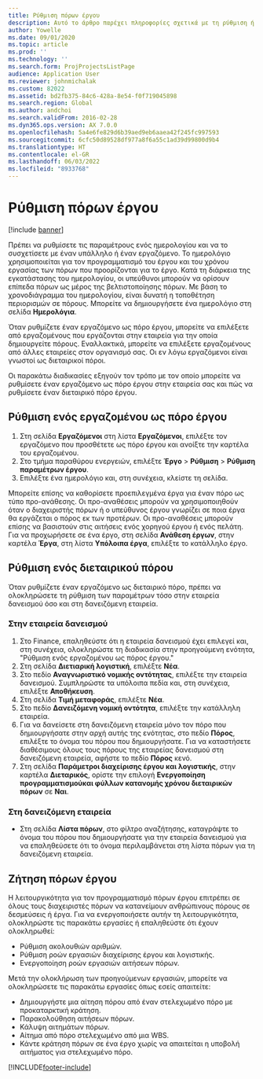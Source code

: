 ```yaml
---
title: Ρύθμιση πόρων έργου
description: Αυτό το άρθρο παρέχει πληροφορίες σχετικά με τη ρύθμιση ή την αίτηση πόρων έργου.
author: Yowelle
ms.date: 09/01/2020
ms.topic: article
ms.prod: ''
ms.technology: ''
ms.search.form: ProjProjectsListPage
audience: Application User
ms.reviewer: johnmichalak
ms.custom: 82022
ms.assetid: bd2fb375-84c6-428a-8e54-f0f719045898
ms.search.region: Global
ms.author: andchoi
ms.search.validFrom: 2016-02-28
ms.dyn365.ops.version: AX 7.0.0
ms.openlocfilehash: 5a4e6fe829d6b39aed9eb6aaea42f245fc997593
ms.sourcegitcommit: 6cfc50d89528df977a8f6a55c1ad39d99800d9b4
ms.translationtype: HT
ms.contentlocale: el-GR
ms.lasthandoff: 06/03/2022
ms.locfileid: "8933768"
---
```

# <a name="set-up-project-resources"></a>Ρύθμιση πόρων έργου

[!include [banner](../includes/banner.md)]

Πρέπει να ρυθμίσετε τις παραμέτρους ενός ημερολογίου και να το συσχετίσετε με έναν υπάλληλο ή έναν εργαζόμενο. Το ημερολόγιο χρησιμοποιείται για τον προγραμματισμό του έργου και του χρόνου εργασίας των πόρων που προορίζονται για το έργο. Κατά τη διάρκεια της εγκατάστασης του ημερολογίου, οι υπεύθυνοι μπορούν να ορίσουν επίπεδα πόρων ως μέρος της βελτιστοποίησης πόρων. Με βάση το χρονοδιάγραμμα του ημερολογίου, είναι δυνατή η τοποθέτηση περιορισμών σε πόρους. Μπορείτε να δημιουργήσετε ένα ημερολόγιο στη σελίδα **Ημερολόγια**.

Όταν ρυθμίζετε έναν εργαζόμενο ως πόρο έργου, μπορείτε να επιλέξετε από εργαζομένους που εργάζονται στην εταιρεία για την οποία δημιουργείτε πόρους. Εναλλακτικά, μπορείτε να επιλέξετε εργαζομένους από άλλες εταιρείες στον οργανισμό σας. Οι εν λόγω εργαζόμενοι είναι γνωστοί ως διεταιρικοί πόροι.

Οι παρακάτω διαδικασίες εξηγούν τον τρόπο με τον οποίο μπορείτε να ρυθμίσετε έναν εργαζόμενο ως πόρο έργου στην εταιρεία σας και πώς να ρυθμίσετε έναν διεταιρικό πόρο έργου.

## <a name="set-up-a-worker-as-a-project-resource"></a>Ρύθμιση ενός εργαζομένου ως πόρο έργου

1. Στη σελίδα **Εργαζόμενοι** στη λίστα **Εργαζόμενοι**, επιλέξτε τον εργαζόμενο που προσθέτετε ως πόρο έργου και ανοίξτε την καρτέλα του εργαζομένου.
2. Στο τμήμα παραθύρου ενεργειών, επιλέξτε **Έργο** &gt; **Ρύθμιση** &gt; **Ρύθμιση παραμέτρων έργου**.
3. Επιλέξτε ένα ημερολόγιο και, στη συνέχεια, κλείστε τη σελίδα.

Μπορείτε επίσης να καθορίσετε προεπιλεγμένα έργα για έναν πόρο ως τύπο προ-ανάθεσης. Οι προ-αναθέσεις μπορούν να χρησιμοποιηθούν όταν ο διαχειριστής πόρων ή ο υπεύθυνος έργου γνωρίζει σε ποια έργα θα εργάζεται ο πόρος εκ των προτέρων. Οι προ-αναθέσεις μπορούν επίσης να βασιστούν στις αιτήσεις ενός χορηγού έργου ή ενός πελάτη. Για να προχωρήσετε σε ένα έργο, στη σελίδα **Ανάθεση έργων**, στην καρτέλα **Έργα**, στη λίστα **Υπόλοιπα έργα**, επιλέξτε το κατάλληλο έργο.

## <a name="set-up-an-intercompany-resource"></a>Ρύθμιση ενός διεταιρικού πόρου

Όταν ρυθμίζετε έναν εργαζόμενο ως διεταιρικό πόρο, πρέπει να ολοκληρώσετε τη ρύθμιση των παραμέτρων τόσο στην εταιρεία δανεισμού όσο και στη δανειζόμενη εταιρεία.

### <a name="in-the-lending-company"></a>Στην εταιρεία δανεισμού

1. Στο Finance, επαληθεύστε ότι η εταιρεία δανεισμού έχει επιλεγεί και, στη συνέχεια, ολοκληρώστε τη διαδικασία στην προηγούμενη ενότητα, "Ρύθμιση ενός εργαζομένου ως πόρος έργου."
2. Στη σελίδα **Διετιαρική λογιστική**, επιλέξτε **Νέα**.
3. Στο πεδίο **Αναγνωριστικό νομικής οντότητας**, επιλέξτε την εταιρεία δανεισμού. Συμπληρώστε τα υπόλοιπα πεδία και, στη συνέχεια, επιλέξτε **Αποθήκευση**.
4. Στη σελίδα **Τιμή μεταφοράς**, επιλέξτε **Νέα**.
5. Στο πεδίο **Δανειζόμενη νομική οντότητα**, επιλέξτε την κατάλληλη εταιρεία.
6. Για να δανείσετε στη δανειζόμενη εταιρεία μόνο τον πόρο που δημιουργήσατε στην αρχή αυτής της ενότητας, στο πεδίο **Πόρος**, επιλέξτε το όνομα του πόρου που δημιουργήσατε. Για να καταστήσετε διαθέσιμους όλους τους πόρους της εταιρείας δανεισμού στη δανειζόμενη εταιρεία, αφήστε το πεδίο **Πόρος** κενό.
7. Στη σελίδα **Παράμετροι διαχείρισης έργου και λογιστικής**, στην καρτέλα **Διεταρικός**, ορίστε την επιλογή **Ενεργοποίηση προγραμματισμούκαι φύλλων κατανομής χρόνου διεταιρικών πόρων** σε **Ναι**.

### <a name="in-the-borrowing-company"></a>Στη δανειζόμενη εταιρεία

- Στη σελίδα **Λίστα πόρων**, στο φίλτρο αναζήτησης, καταγράψτε το όνομα του πόρου που δημιουργήσατε για την εταιρεία δανεισμού για να επαληθεύσετε ότι το όνομα περιλαμβάνεται στη λίστα πόρων για τη δανειζόμενη εταιρεία.

## <a name="request-project-resources"></a>Ζήτηση πόρων έργου
Η λειτουργικότητα για τον προγραμματισμό πόρων έργου επιτρέπει σε όλους τους διαχειριστές πόρων να κατανείμουν ανθρώπινους πόρους σε δεσμεύσεις ή έργα. Για να ενεργοποιήσετε αυτήν τη λειτουργικότητα, ολοκληρώστε τις παρακάτω εργασίες ή επαληθεύστε ότι έχουν ολοκληρωθεί:

- Ρύθμιση ακολουθιών αριθμών.
- Ρύθμιση ροών εργασιών διαχείρισης έργου και λογιστικής.
- Ενεργοποίηση ροών εργασιών αιτήσεων πόρων.

Μετά την ολοκλήρωση των προηγούμενων εργασιών, μπορείτε να ολοκληρώσετε τις παρακάτω εργασίες όπως εσείς απαιτείτε:

- Δημιουργήστε μια αίτηση πόρου από έναν στελεχωμένο πόρο με προκαταρκτική κράτηση.
- Παρακολούθηση αιτήσεων πόρων.
- Κάλυψη αιτημάτων πόρων.
- Αίτημα από πόρο στελεχωμένο από μια WBS.
- Κάντε κράτηση πόρων σε ένα έργο χωρίς να απαιτείται η υποβολή αιτήματος για στελεχωμένο πόρο.


[!INCLUDE[footer-include](../includes/footer-banner.md)]